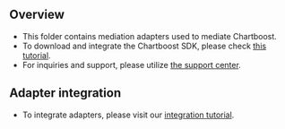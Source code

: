 ## Overview
  * This folder contains mediation adapters used to mediate Chartboost.
  * To download and integrate the Chartboost SDK, please check [this tutorial](https://answers.chartboost.com/en-us/articles/download).
  * For inquiries and support, please utilize [the support center](https://answers.chartboost.com/en-us/zingtree).
  
## Adapter integration
  * To integrate adapters, please visit our [integration tutorial](https://developers.mopub.com/docs/android/integrating-networks/).